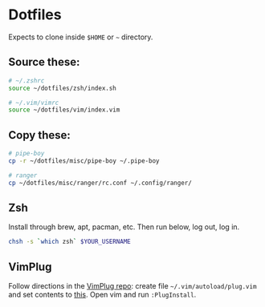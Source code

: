 # Dotfiles
Expects to clone inside `$HOME` or `~` directory.

## Source these:
```sh
# ~/.zshrc
source ~/dotfiles/zsh/index.sh

# ~/.vim/vimrc
source ~/dotfiles/vim/index.vim
```

## Copy these:
```sh
# pipe-boy
cp -r ~/dotfiles/misc/pipe-boy ~/.pipe-boy

# ranger
cp ~/dotfiles/misc/ranger/rc.conf ~/.config/ranger/
```

## Zsh
Install through brew, apt, pacman, etc. Then run below, log out, log in.
```sh
chsh -s `which zsh` $YOUR_USERNAME
```

## VimPlug
Follow directions in the [VimPlug repo](https://github.com/junegunn/vim-plug): create file `~/.vim/autoload/plug.vim` and set contents to [this](https://raw.githubusercontent.com/junegunn/vim-plug/master/plug.vim). Open vim and run `:PlugInstall`.
